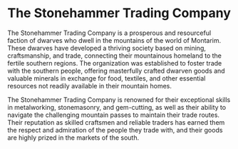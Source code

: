 # The Stonehammer Trading Company

The Stonehammer Trading Company is a prosperous and resourceful faction of dwarves who dwell in the mountains of the world of Montarim. These dwarves have developed a thriving society based on mining, craftsmanship, and trade, connecting their mountainous homeland to the fertile southern regions. The organization was established to foster trade with the southern people, offering masterfully crafted dwarven goods and valuable minerals in exchange for food, textiles, and other essential resources not readily available in their mountain homes.

The Stonehammer Trading Company is renowned for their exceptional skills in metalworking, stonemasonry, and gem-cutting, as well as their ability to navigate the challenging mountain passes to maintain their trade routes. Their reputation as skilled craftsmen and reliable traders has earned them the respect and admiration of the people they trade with, and their goods are highly prized in the markets of the south.

